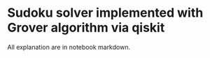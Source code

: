 # Sudoku solver implemented with Grover algorithm via qiskit
All explanation are in notebook markdown.
